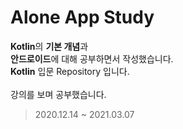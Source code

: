 
# Alone App Study
**Kotlin**의 **기본 개념**과 <br>
**안드로이드**에 대해 공부하면서 작성했습니다.<br>
__Kotlin__ 입문 Repository 입니다.<br><br>
강의를 보며 공부했습니다.<br>
> 2020.12.14 ~ 2021.03.07

